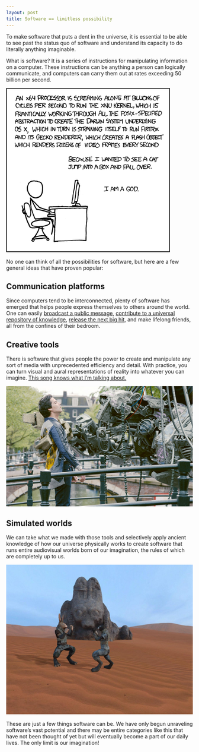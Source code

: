 ```yaml
---
layout: post
title: Software == limitless possibility
---
```


To make software that puts a dent in the universe, it is essential to be able to see past the status quo of software and understand its capacity to do literally anything imaginable.

What is software? It is a series of instructions for manipulating information on a computer. These instructions can be anything a person can logically communicate, and computers can carry them out at rates exceeding 50 billion per second.

![xkcd: Abstraction](/images/xkcd-abstraction.png "xkcd: Abstraction")

No one can think of all the possibilities for software, but here are a few general ideas that have proven popular:

## Communication platforms

Since computers tend to be interconnected, plenty of software has emerged that helps people express themselves to others around the world. One can easily [broadcast a public message](http://twitter.com), [contribute to a universal repository of knowledge](http://wikipedia.org), [release the next big hit](https://www.youtube.com/watch?v=QK8mJJJvaes), and make lifelong friends, all from the confines of their bedroom.

## Creative tools

There is software that gives people the power to create and manipulate any sort of media with unprecedented efficiency and detail. With practice, you can turn visual and aural representations of reality into whatever you can imagine. [This song knows what I’m talking about.](https://www.youtube.com/watch?v=IwvaodjH5lU)

![Tears of Steel](/images/tears-of-steel.jpg "Tears of Steel")

## Simulated worlds

We can take what we made with those tools and selectively apply ancient knowledge of how our universe physically works to create software that runs entire audiovisual worlds born of our imagination, the rules of which are completely up to us.

![Overgrowth](/images/overgrowth.jpg "Overgrowth")

These are just a few things software can be. We have only begun unraveling software’s vast potential and there may be entire categories like this that have not been thought of yet but will eventually become a part of our daily lives. The only limit is our imagination!
